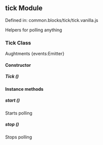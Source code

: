 ## tick Module

Defined in: common.blocks/tick/tick.vanilla.js

Helpers for polling anything

### Tick Class

Aughtments {events:Emitter}

#### Constructor

##### Tick ()

#### Instance methods

##### start ()

Starts polling

##### stop ()

Stops polling

